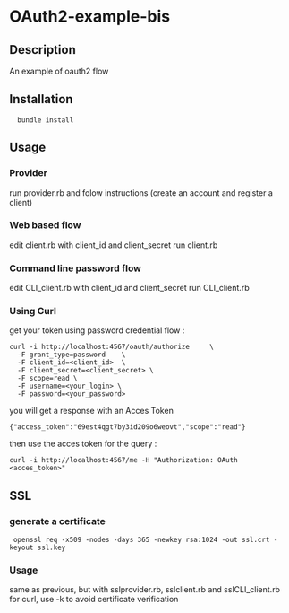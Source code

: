 OAuth2-example-bis
==========

Description
--------------------------------

An example of oauth2 flow

Installation
--------------------------------

      bundle install
      
Usage
--------------------------------
### Provider
run provider.rb and folow instructions (create an account and register a client)

### Web based flow
edit client.rb with client_id and client_secret
run client.rb

### Command line password flow
edit CLI_client.rb with client_id and client_secret
run CLI_client.rb

### Using Curl
get your token using password credential flow :
    
    curl -i http://localhost:4567/oauth/authorize     \
      -F grant_type=password    \
      -F client_id=<client_id>  \
      -F client_secret=<client_secret> \
      -F scope=read \
      -F username=<your_login> \
      -F password=<your_password>
      
you will get a response with an Acces Token
    
    {"access_token":"69est4qgt7by3id209o6weovt","scope":"read"}

then use the acces token for the query :
    
    curl -i http://localhost:4567/me -H "Authorization: OAuth <acces_token>"

SSL
---------------------------------
### generate a certificate
     openssl req -x509 -nodes -days 365 -newkey rsa:1024 -out ssl.crt -keyout ssl.key

### Usage
same as previous, but with sslprovider.rb, sslclient.rb and sslCLI_client.rb
for curl, use -k to avoid certificate verification
